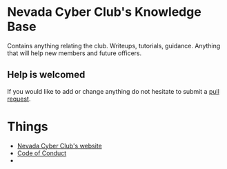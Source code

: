 # Nevada Cyber Club's Knowledge Base
Contains anything relating the club. Writeups, tutorials, guidance. Anything that will help new members and future officers.

## Help is welcomed
If you would like to add or change anything do not hesitate to submit a [pull request](https://docs.github.com/en/pull-requests/collaborating-with-pull-requests/proposing-changes-to-your-work-with-pull-requests/creating-a-pull-request-from-a-fork). 

# Things

- [Nevada Cyber Club's website](https://www.nevadacyberclub.com/)
- [Code of Conduct](CODE_OF_CONDUCT.md)
- 
